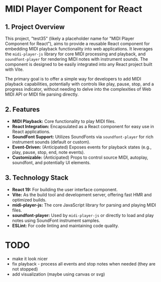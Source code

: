 # MIDI Player Component for React

## 1. Project Overview

This project, "test35" (likely a placeholder name for "MIDI Player Component for React"), aims to provide a reusable React component for embedding MIDI playback functionality into web applications. It leverages the `midi-player-js` library for core MIDI processing and playback, and `soundfont-player` for rendering MIDI notes with instrument sounds. The component is designed to be easily integrated into any React project built with Vite.

The primary goal is to offer a simple way for developers to add MIDI playback capabilities, potentially with controls like play, pause, stop, and a progress indicator, without needing to delve into the complexities of Web MIDI API or MIDI file parsing directly.

## 2. Features

-   **MIDI Playback:** Core functionality to play MIDI files.
-   **React Integration:** Encapsulated as a React component for easy use in React applications.
-   **SoundFont Support:** Utilizes SoundFonts via `soundfont-player` for rich instrument sounds (default or custom).
-   **Event-Driven:** (Anticipated) Exposes events for playback states (e.g., play, pause, stop, end, note events).
-   **Customizable:** (Anticipated) Props to control source MIDI, autoplay, soundfont, and potentially UI elements.

## 3. Technology Stack

-   **React 19:** For building the user interface component.
-   **Vite:** As the build tool and development server, offering fast HMR and optimized builds.
-   **midi-player-js:** The core JavaScript library for parsing and playing MIDI files.
-   **soundfont-player:** Used by `midi-player-js` or directly to load and play notes using SoundFont instrument samples.
-   **ESLint:** For code linting and maintaining code quality.

# TODO

-   make it look nicer
-   fix playback - process all events and stop notes when needed (they are not stopped)
-   add visualization (maybe using canvas or svg)